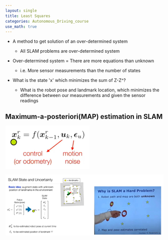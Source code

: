 ```yaml
---
layout: single
title: Least Squares
categories: Autonomous_Driving_course
use_math: true
---
```


* A method to get solution of an over-determined system
    * All SLAM problems are over-determined system

* Over-determined system = There are more equations than unknown
    * i.e. More sensor measurements than the number of states

* What is the state 'x' which minimizes the sum of Z-Z^?
    * What is the robot pose and landmark location, which minimizes the difference between our measurements and given the sensor readings

## Maximum-a-posteriori(MAP) estimation in SLAM
![png](../../../images/Autonomous_Driving/Week17/1.png)
<br>

![png](../../../images/Autonomous_Driving/Week17/2.png)
<br>

